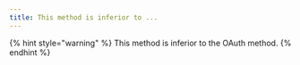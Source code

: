 ```yaml
---
title: This method is inferior to ...
---
```


{% hint style="warning" %}
This method is inferior to the OAuth method.
{% endhint %}
